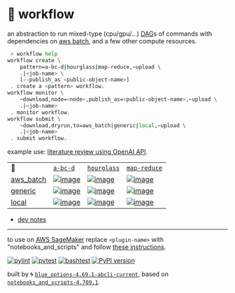 # 📜 workflow

an abstraction to run mixed-type (cpu/gpu/...) [DAG](https://networkx.org/documentation/stable/reference/classes/digraph.html)s of commands with dependencies on [aws batch](https://aws.amazon.com/batch/), and a few other compute resources.

```bash
 > workflow help
workflow create \
	pattern=a-bc-d|hourglass|map-reduce,~upload \
	.|<job-name> \
	[--publish_as <public-object-name>]
 . create a <pattern> workflow.
workflow monitor \
	~download,node=<node>,publish_as=<public-object-name>,~upload \
	.|<job-name>
 . monitor workflow.
workflow submit \
	~download,dryrun,to=aws_batch|generic|local,~upload \
	.|<job-name>
 . submit workflow.
```

example use: [literature review using OpenAI API](https://github.com/kamangir/openai-commands/tree/main/openai_commands/literature_review).

|   |   |   |   |
| --- | --- | --- | --- |
| 📜 | [`a-bc-d`](./patterns/a-bc-d.dot) | [`hourglass`](./patterns/hourglass.dot) | [`map-reduce`](./patterns/map-reduce.dot) |
| [aws_batch](./runners/aws_batch.py) | [![image](https://kamangir-public.s3.ca-central-1.amazonaws.com/aws_batch-a-bc-d/workflow.gif?raw=true&random=kr6R2sMCokBfl6rr)](https://kamangir-public.s3.ca-central-1.amazonaws.com/aws_batch-a-bc-d/workflow.gif?raw=true&random=kr6R2sMCokBfl6rr) | [![image](https://kamangir-public.s3.ca-central-1.amazonaws.com/aws_batch-hourglass/workflow.gif?raw=true&random=LUfidunLlteoLmUf)](https://kamangir-public.s3.ca-central-1.amazonaws.com/aws_batch-hourglass/workflow.gif?raw=true&random=LUfidunLlteoLmUf) | [![image](https://kamangir-public.s3.ca-central-1.amazonaws.com/aws_batch-map-reduce/workflow.gif?raw=true&random=8GBypUxZoRWZLOgk)](https://kamangir-public.s3.ca-central-1.amazonaws.com/aws_batch-map-reduce/workflow.gif?raw=true&random=8GBypUxZoRWZLOgk) |
| [generic](./runners/generic.py) | [![image](https://kamangir-public.s3.ca-central-1.amazonaws.com/generic-a-bc-d/workflow.gif?raw=true&random=e58M1E8daxy9Qswg)](https://kamangir-public.s3.ca-central-1.amazonaws.com/generic-a-bc-d/workflow.gif?raw=true&random=e58M1E8daxy9Qswg) | [![image](https://kamangir-public.s3.ca-central-1.amazonaws.com/generic-hourglass/workflow.gif?raw=true&random=QzzQDAdNJDo7DUau)](https://kamangir-public.s3.ca-central-1.amazonaws.com/generic-hourglass/workflow.gif?raw=true&random=QzzQDAdNJDo7DUau) | [![image](https://kamangir-public.s3.ca-central-1.amazonaws.com/generic-map-reduce/workflow.gif?raw=true&random=pA4W8uthbB5lGkQQ)](https://kamangir-public.s3.ca-central-1.amazonaws.com/generic-map-reduce/workflow.gif?raw=true&random=pA4W8uthbB5lGkQQ) |
| [local](./runners/local.py) | [![image](https://kamangir-public.s3.ca-central-1.amazonaws.com/local-a-bc-d/workflow.gif?raw=true&random=JsrqQbdugOZlbSM4)](https://kamangir-public.s3.ca-central-1.amazonaws.com/local-a-bc-d/workflow.gif?raw=true&random=JsrqQbdugOZlbSM4) | [![image](https://kamangir-public.s3.ca-central-1.amazonaws.com/local-hourglass/workflow.gif?raw=true&random=7GxO996ivq8E9EQ9)](https://kamangir-public.s3.ca-central-1.amazonaws.com/local-hourglass/workflow.gif?raw=true&random=7GxO996ivq8E9EQ9) | [![image](https://kamangir-public.s3.ca-central-1.amazonaws.com/local-map-reduce/workflow.gif?raw=true&random=uJWHJroatdXrrDVT)](https://kamangir-public.s3.ca-central-1.amazonaws.com/local-map-reduce/workflow.gif?raw=true&random=uJWHJroatdXrrDVT) |

- [dev notes](https://arash-kamangir.medium.com/%EF%B8%8F-openai-experiments-54-e49117dc69ef)

---

to use on [AWS SageMaker](https://aws.amazon.com/sagemaker/) replace `<plugin-name>` with "notebooks_and_scripts" and follow [these instructions](https://github.com/kamangir/notebooks-and-scripts/blob/main/SageMaker.md).

[![pylint](https://github.com/kamangir/notebooks-and-scripts/actions/workflows/pylint.yml/badge.svg)](https://github.com/kamangir/notebooks-and-scripts/actions/workflows/pylint.yml) [![pytest](https://github.com/kamangir/notebooks-and-scripts/actions/workflows/pytest.yml/badge.svg)](https://github.com/kamangir/notebooks-and-scripts/actions/workflows/pytest.yml) [![bashtest](https://github.com/kamangir/notebooks-and-scripts/actions/workflows/bashtest.yml/badge.svg)](https://github.com/kamangir/notebooks-and-scripts/actions/workflows/bashtest.yml) [![PyPI version](https://img.shields.io/pypi/v/notebooks-and-scripts.svg)](https://pypi.org/project/notebooks-and-scripts/)

built by 🌀 [`blue_options-4.69.1-abcli-current`](https://github.com/kamangir/awesome-bash-cli), based on [`notebooks_and_scripts-4.709.1`](https://github.com/kamangir/notebooks-and-scripts).
